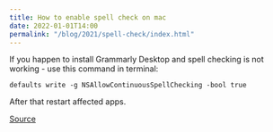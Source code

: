 ```yaml
---
title: How to enable spell check on mac
date: 2022-01-01T14:00
permalink: "/blog/2021/spell-check/index.html"
---
```


If you happen to install Grammarly Desktop and spell checking is not working - use this command in terminal:

```shell
defaults write -g NSAllowContinuousSpellChecking -bool true
```

After that restart affected apps.

[Source](https://talk.macpowerusers.com/t/grammarly-now-supports-native-mac-apps/26304/38)
